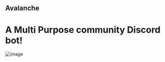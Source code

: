 ## Avalanche

# A Multi Purpose community Discord bot!
![image](https://github.com/user-attachments/assets/70c0e365-4e22-4a35-8ec2-2c98364694af)
